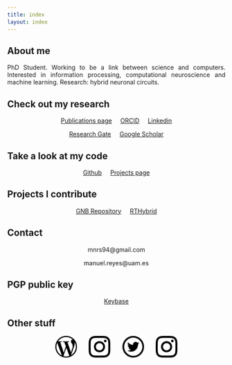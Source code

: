 ```yaml
---
title: index
layout: index
---
```


## About me

<p style="text-align: justify">
PhD Student. Working to be a link between science and computers. Interested in information processing, computational neuroscience and machine learning. Research: hybrid neuronal circuits.
</p>

## Check out my research

<p style="text-align: center">

</p>

<p style="text-align: center">
<a href="publications" class="button">Publications page</a>&nbsp;&nbsp;&nbsp;&nbsp;
<a target="_blank" href="https://orcid.org/0000-0003-2909-4664" class="button">ORCID</a>&nbsp;&nbsp;&nbsp;&nbsp;
<a target="_blank" href="https://linkedin.com/in/manuelrs/" class="button">Linkedin</a>

</p>

<p style="text-align: center">
<a target="_blank" href="https://www.researchgate.net/profile/Manuel_Reyes-Sanchez" class="button">Research Gate</a>&nbsp;&nbsp;&nbsp;&nbsp;
<a target="_blank" href="https://scholar.google.es/citations?user=JlKzj1cAAAAJ" class="button">Google Scholar</a>
</p>


## Take a look at my code

<p style="text-align: center">
<a target="_blank" href="https://github.com/manurs" class="button">Github</a>&nbsp;&nbsp;&nbsp;&nbsp;
<a href="projects" class="button">Projects page</a>
</p>


## Projects I contribute

<p style="text-align: center">
<a target="_blank" href="https://github.com/GNB-UAM" class="button">GNB Repository</a>&nbsp;&nbsp;&nbsp;&nbsp;
<a target="_blank" href="https://github.com/GNB-UAM/RTHybrid" class="button">RTHybrid</a>
</p>


## Contact

<p style="text-align: center"> mnrs94@gmail.com</p>

<p style="text-align: center"> manuel.reyes@uam.es</p>

## PGP public key

<p style="text-align: center"> 
<a target="_blank" href="https://keybase.io/manurs" class="button">Keybase</a>
</p>

## Other stuff

<p style="text-align: center">
<a target="_blank" href="https://disquisicionesnocturnas.wordpress.com/"> <img src="/resources/wp.png" width="50" height="50"></a>&nbsp;&nbsp;&nbsp;&nbsp;&nbsp;&nbsp;
<a target="_blank" href="https://instagram.com/manuscritor/"> <img src="/resources/ig.png" width="50" height="50"></a>&nbsp;&nbsp;&nbsp;&nbsp;&nbsp;&nbsp;
<a target="_blank" href="https://twitter.com/manuscritor/"> <img src="/resources/tw.png" width="50" height="50"></a>&nbsp;&nbsp;&nbsp;&nbsp;&nbsp;&nbsp;
<a target="_blank" href="https://instagram.com/supazum/"> <img src="/resources/ig.png" width="50" height="50"></a>
</p>
